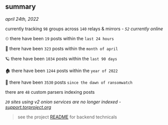 
## summary
_april 24th, 2022_

currently tracking `98` groups across `140` relays & mirrors - _`52` currently online_

⏲ there have been `19` posts within the `last 24 hours`

🦈 there have been `323` posts within the `month of april`

🪐 there have been `1034` posts within the `last 90 days`

🏚 there have been `1244` posts within the `year of 2022`

🦕 there have been `3530` posts `since the dawn of ransomwatch`

there are `48` custom parsers indexing posts

_`20` sites using v2 onion services are no longer indexed - [support.torproject.org](https://support.torproject.org/onionservices/v2-deprecation/)_

> see the project [README](https://github.com/thetanz/ransomwatch#ransomwatch--) for backend technicals
